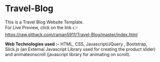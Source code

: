 # Travel-Blog
This is a Travel Blog Website Template.\
For Live Preview, click on the link  :point_right: https://raw.githack.com/raman5911/Travel-Blog/master/index.html

<b>Web Technologies used :-</b> HTML, CSS, Javascript/JQuery , Bootstrap, Slick.js (an External Javascript Library used for creating the product slider) and animateonscroll (javascript library for animating on scroll). 
